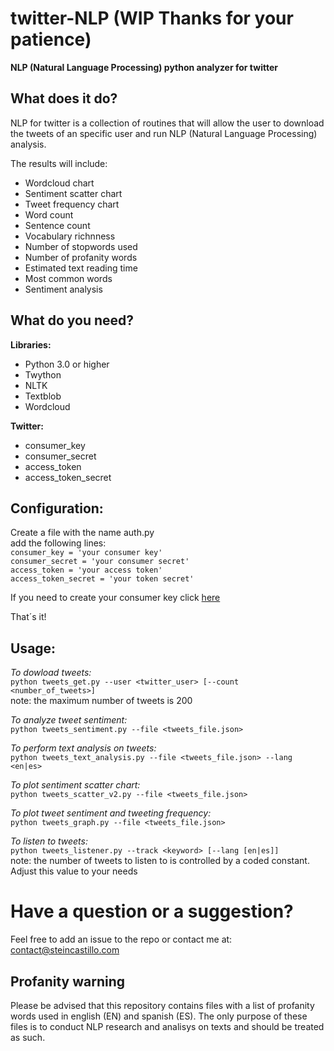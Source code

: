 # twitter-NLP (WIP Thanks for your patience)
**NLP (Natural Language Processing) python analyzer for twitter**  

## What does it do?
NLP for twitter is a collection of routines that will allow the user to download the tweets of an specific user
and run NLP (Natural Language Processing) analysis.

The results will include:
- Wordcloud chart
- Sentiment scatter chart
- Tweet frequency chart
- Word count
- Sentence count
- Vocabulary richnness
- Number of stopwords used
- Number of profanity words
- Estimated text reading time
- Most common words 
- Sentiment analysis 

## What do you need?
**Libraries:**  
- Python 3.0 or higher
- Twython
- NLTK
- Textblob
- Wordcloud

**Twitter:**  
- consumer_key 
- consumer_secret 
- access_token 
- access_token_secret 

## Configuration:
Create a file with the name auth.py  
add the following lines:  
`consumer_key = 'your consumer key'`  
`consumer_secret = 'your consumer secret'`  
`access_token = 'your access token'`  
`access_token_secret = 'your token secret'`

If you need to create your consumer key click [here](https://developer.twitter.com/en/docs/basics/authentication/guides/access-tokens.html)  
  
That´s it!  
  
## Usage:
  
_To dowload tweets:_  
`python tweets_get.py --user <twitter_user> [--count <number_of_tweets>]`  
note: the maximum number of tweets is 200  
 
_To analyze tweet sentiment:_  
`python tweets_sentiment.py --file <tweets_file.json>`  

_To perform text analysis on tweets:_  
`python tweets_text_analysis.py --file <tweets_file.json> --lang <en|es>`  
  
_To plot sentiment scatter chart:_  
`python tweets_scatter_v2.py --file <tweets_file.json>`  

_To plot tweet sentiment and tweeting frequency:_  
`python tweets_graph.py --file <tweets_file.json>`  

_To listen to tweets:_  
`python tweets_listener.py --track <keyword> [--lang [en|es]]`  
note: the number of tweets to listen to is controlled by a coded constant. Adjust this value to your needs  

# Have a question or a suggestion? 
Feel free to add an issue to the repo or contact me at: contact@steincastillo.com 

## Profanity warning
Please be advised that this repository contains files with a list of profanity words used in english (EN) and spanish (ES).
The only purpose of these files is to conduct NLP research and analisys on texts and should be treated as such.
